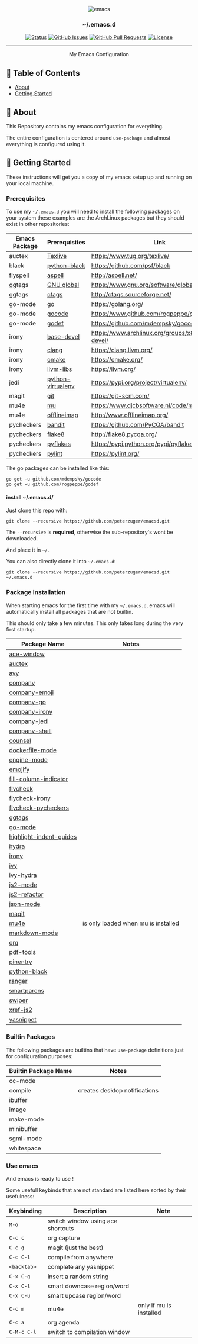 <p align="center"><img src="https://www.gnu.org/software/emacs/images/emacs.png" alt="emacs"></p>

<h3 align="center">~/.emacs.d</h3>

<div align="center">

  [![Status](https://img.shields.io/badge/status-active-success.svg)]()
  [![GitHub Issues](https://img.shields.io/github/issues/peterzuger/dotfiles.svg)](https://github.com/kylelobo/The-Documentation-Compendium/issues)
  [![GitHub Pull Requests](https://img.shields.io/github/issues-pr/peterzuger/dotfiles.svg)](https://github.com/kylelobo/The-Documentation-Compendium/pulls)
  [![License](https://img.shields.io/badge/license-MIT-blue.svg)](/LICENSE)

</div>

---

<p align="center"> My Emacs Configuration
    <br>
</p>

## 📝 Table of Contents
- [About](#about)
- [Getting Started](#getting_started)

## 🧐 About <a name = "about"></a>
This Repository contains my emacs configuration for everything.

The entire configuration is centered around `use-package` and almost everything
is configured using it.

## 🏁 Getting Started <a name = "getting_started"></a>
These instructions will get you a copy of my emacs setup up and running on your
local machine.

### Prerequisites
To use my ```~/.emacs.d``` you will need to install the following packages on
your system these examples are the ArchLinux packages but they should exist in
other repositories:

| Emacs Package | Prerequisites                                                                        | Link                                                |
|---------------|--------------------------------------------------------------------------------------|-----------------------------------------------------|
| auctex        | [Texlive](https://www.archlinux.org/groups/x86_64/texlive-most/)                     | https://www.tug.org/texlive/                        |
| black         | [python-black](https://www.archlinux.org/packages/community/any/python-black/)       | https://github.com/psf/black                        |
| flyspell      | [aspell](https://www.archlinux.org/packages/extra/x86_64/aspell/)                    | http://aspell.net/                                  |
| ggtags        | [GNU global](https://aur.archlinux.org/packages/global/)                             | https://www.gnu.org/software/global/                |
| ggtags        | [ctags](https://www.archlinux.org/packages/extra/x86_64/ctags/)                      | http://ctags.sourceforge.net/                       |
| go-mode       | [go](https://www.archlinux.org/packages/community/x86_64/go/)                        | https://golang.org/                                 |
| go-mode       | [gocode](https://www.github.com/rogpeppe/godef/)                                     | https://www.github.com/rogpeppe/godef/              |
| go-mode       | [godef](https://github.com/mdempsky/gocode/)                                         | https://github.com/mdempsky/gocode/                 |
| irony         | [base-devel](https://www.archlinux.org/groups/x86_64/base-devel/)                    | https://www.archlinux.org/groups/x86_64/base-devel/ |
| irony         | [clang](https://www.archlinux.org/packages/staging/x86_64/clang/)                    | https://clang.llvm.org/                             |
| irony         | [cmake](https://www.archlinux.org/packages/extra/x86_64/cmake/)                      | https://cmake.org/                                  |
| irony         | [llvm-libs](https://www.archlinux.org/packages/extra/x86_64/llvm-libs/)              | https://llvm.org/                                   |
| jedi          | [python-virtualenv](https://www.archlinux.org/packages/extra/any/python-virtualenv/) | https://pypi.org/project/virtualenv/                |
| magit         | [git](https://www.archlinux.org/packages/extra/x86_64/git/)                          | https://git-scm.com/                                |
| mu4e          | [mu](https://aur.archlinux.org/packages/mu/)                                         | https://www.djcbsoftware.nl/code/mu/                |
| mu4e          | [offlineimap](https://www.archlinux.org/packages/community/any/offlineimap/)         | http://www.offlineimap.org/                         |
| pycheckers    | [bandit](https://archlinux.org/packages/community/any/bandit/)                       | https://github.com/PyCQA/bandit                     |
| pycheckers    | [flake8](https://archlinux.org/packages/community/any/flake8/)                       | http://flake8.pycqa.org/                            |
| pycheckers    | [pyflakes](https://archlinux.org/packages/community/any/python-pyflakes/)            | https://pypi.python.org/pypi/pyflakes               |
| pycheckers    | [pylint](https://archlinux.org/packages/community/any/python-pylint/)                | https://pylint.org/                                 |

The go packages can be installed like this:
```
go get -u github.com/mdempsky/gocode
go get -u github.com/rogpeppe/godef
```

#### install ~\/.emacs.d\/
Just clone this repo with:

```
git clone --recursive https://github.com/peterzuger/emacsd.git
```

The ```--recursive``` is **required**, otherwise the sub-repository's wont be
downloaded.

And place it in ```~/```.

You can also directly clone it into ```~/.emacs.d```:
```
git clone --recursive https://github.com/peterzuger/emacsd.git ~/.emacs.d
```

### Package Installation
When starting emacs for the first time with my ```~/.emacs.d```,
emacs will automatically install all packages that are not builtin.

This should only take a few minutes.
This only takes long during the very first startup.

| Package Name                                                                      | Notes                               |
|-----------------------------------------------------------------------------------|-------------------------------------|
| [ace-window](https://github.com/abo-abo/ace-window)                               |                                     |
| [auctex](https://www.gnu.org/software/auctex/)                                    |                                     |
| [avy](https://github.com/abo-abo/avy)                                             |                                     |
| [company](https://github.com/company-mode/company-mode)                           |                                     |
| [company-emoji](https://github.com/dunn/company-emoji)                            |                                     |
| [company-go](https://github.com/emacsmirror/company-go)                           |                                     |
| [company-irony](https://github.com/Sarcasm/company-irony)                         |                                     |
| [company-jedi](https://github.com/emacsorphanage/company-jedi)                    |                                     |
| [company-shell](https://github.com/Alexander-Miller/company-shell)                |                                     |
| [counsel](https://github.com/abo-abo/swiper#counsel)                              |                                     |
| [dockerfile-mode](https://github.com/spotify/dockerfile-mode)                     |                                     |
| [engine-mode](https://github.com/hrs/engine-mode)                                 |                                     |
| [emojify](https://github.com/iqbalansari/emacs-emojify#emojify)                   |                                     |
| [fill-column-indicator](https://github.com/alpaker/fill-column-indicator)         |                                     |
| [flycheck](https://www.flycheck.org/en/latest/)                                   |                                     |
| [flycheck-irony](https://github.com/Sarcasm/flycheck-irony)                       |                                     |
| [flycheck-pycheckers](https://github.com/msherry/flycheck-pycheckers)             |                                     |
| [ggtags](https://github.com/leoliu/ggtags)                                        |                                     |
| [go-mode](https://github.com/dominikh/go-mode.el)                                 |                                     |
| [highlight-indent-guides](https://github.com/DarthFennec/highlight-indent-guides) |                                     |
| [hydra](https://github.com/abo-abo/hydra)                                         |                                     |
| [irony](https://github.com/Sarcasm/irony-mode)                                    |                                     |
| [ivy](https://github.com/abo-abo/swiper#ivy)                                      |                                     |
| [ivy-hydra](https://github.com/abo-abo/swiper/blob/master/ivy-hydra.el)           |                                     |
| [js2-mode](https://github.com/mooz/js2-mode)                                      |                                     |
| [js2-refactor](https://github.com/js-emacs/js2-refactor.el)                       |                                     |
| [json-mode](https://github.com/joshwnj/json-mode)                                 |                                     |
| [magit](https://magit.vc/)                                                        |                                     |
| [mu4e](https://www.djcbsoftware.nl/code/mu/mu4e.html)                             | is only loaded when mu is installed |
| [markdown-mode](https://github.com/jrblevin/markdown-mode)                        |                                     |
| [org](https://orgmode.org/)                                                       |                                     |
| [pdf-tools](https://github.com/politza/pdf-tools)                                 |                                     |
| [pinentry](https://github.com/ueno/pinentry-el)                                   |                                     |
| [python-black](https://github.com/wbolster/emacs-python-black)                    |                                     |
| [ranger](https://github.com/ralesi/ranger.el)                                     |                                     |
| [smartparens](https://github.com/Fuco1/smartparens)                               |                                     |
| [swiper](https://github.com/abo-abo/swiper)                                       |                                     |
| [xref-js2](https://github.com/js-emacs/xref-js2)                                  |                                     |
| [yasnippet](https://joaotavora.github.io/yasnippet/)                              |                                     |


### Builtin Packages
The following packages are builtins that have `use-package` definitions just for
configuration purposes:

| Builtin Package Name | Notes                         |
|----------------------|-------------------------------|
| cc-mode              |                               |
| compile              | creates desktop notifications |
| ibuffer              |                               |
| image                |                               |
| make-mode            |                               |
| minibuffer           |                               |
| sgml-mode            |                               |
| whitespace           |                               |

### Use emacs
And emacs is ready to use !

Some usefull keybinds that are not standard are listed here sorted by their
usefulness:

| Keybinding  | Description                       | Note                    |
|-------------|-----------------------------------|-------------------------|
| `M-o`       | switch window using ace shortcuts |                         |
| `C-c c`     | org capture                       |                         |
| `C-c g`     | magit (just the best)             |                         |
| `C-c C-l`   | compile from anywhere             |                         |
| `<backtab>` | complete any yasnippet            |                         |
| `C-x C-g`   | insert a random string            |                         |
| `C-x C-l`   | smart downcase region/word        |                         |
| `C-x C-u`   | smart upcase region/word          |                         |
| `C-c m`     | mu4e                              | only if mu is installed |
| `C-c a`     | org agenda                        |                         |
| `C-M-c C-l` | switch to compilation window      |                         |

